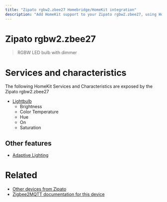 ```yaml
---
title: "Zipato rgbw2.zbee27 Homebridge/HomeKit integration"
description: "Add HomeKit support to your Zipato rgbw2.zbee27, using Homebridge, Zigbee2MQTT and homebridge-z2m."
---
```

<!---
This file has been GENERATED using src/docgen/docgen.ts
DO NOT EDIT THIS FILE MANUALLY!
-->
# Zipato rgbw2.zbee27
> RGBW LED bulb with dimmer


# Services and characteristics
The following HomeKit Services and Characteristics are exposed by
the Zipato rgbw2.zbee27

* [Lightbulb](../../light.md)
  * Brightness
  * Color Temperature
  * Hue
  * On
  * Saturation

## Other features
* [Adaptive Lighting](../../light.md)

# Related
* [Other devices from Zipato](../index.md#zipato)
* [Zigbee2MQTT documentation for this device](https://www.zigbee2mqtt.io/devices/rgbw2.zbee27.html)